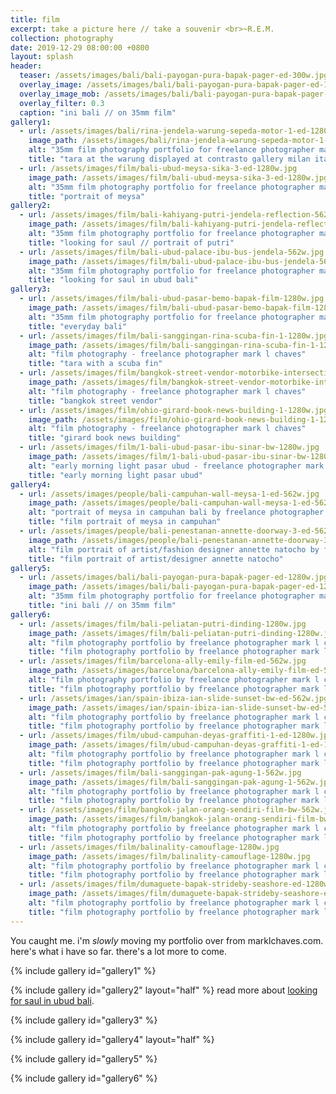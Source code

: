 ```yaml
---
title: film
excerpt: take a picture here // take a souvenir <br>~R.E.M.
collection: photography
date: 2019-12-29 08:00:00 +0800
layout: splash
header:
  teaser: /assets/images/bali/bali-payogan-pura-bapak-pager-ed-300w.jpg
  overlay_image: /assets/images/bali/bali-payogan-pura-bapak-pager-ed-1280w.jpg
  overlay_image_mob: /assets/images/bali/bali-payogan-pura-bapak-pager-ed-720w.jpg
  overlay_filter: 0.3
  caption: "ini bali // on 35mm film"
gallery1:
  - url: /assets/images/bali/rina-jendela-warung-sepeda-motor-1-ed-1280w.jpg
    image_path: /assets/images/bali/rina-jendela-warung-sepeda-motor-1-ed-1280w.jpg
    alt: "35mm film photography portfolio for freelance photographer mark l chaves"
    title: "tara at the warung displayed at contrasto gallery milan italy"
  - url: /assets/images/film/bali-ubud-meysa-sika-3-ed-1280w.jpg
    image_path: /assets/images/film/bali-ubud-meysa-sika-3-ed-1280w.jpg
    alt: "35mm film photography portfolio for freelance photographer mark l chaves"
    title: "portrait of meysa"
gallery2:
  - url: /assets/images/film/bali-kahiyang-putri-jendela-reflection-562w.jpg
    image_path: /assets/images/film/bali-kahiyang-putri-jendela-reflection-562w.jpg
    alt: "35mm film photography portfolio for freelance photographer mark l chaves"
    title: "looking for saul // portrait of putri"  
  - url: /assets/images/film/bali-ubud-palace-ibu-bus-jendela-562w.jpg
    image_path: /assets/images/film/bali-ubud-palace-ibu-bus-jendela-562w.jpg
    alt: "35mm film photography portfolio for freelance photographer mark l chaves"
    title: "looking for saul in ubud bali"
gallery3:
  - url: /assets/images/film/bali-ubud-pasar-bemo-bapak-film-1280w.jpg
    image_path: /assets/images/film/bali-ubud-pasar-bemo-bapak-film-1280w.jpg
    alt: "35mm film photography portfolio for freelance photographer mark l chaves"
    title: "everyday bali"
  - url: /assets/images/film/bali-sanggingan-rina-scuba-fin-1-1280w.jpg
    image_path: /assets/images/film/bali-sanggingan-rina-scuba-fin-1-1280w.jpg
    alt: "film photography - freelance photographer mark l chaves"
    title: "tara with a scuba fin"
  - url: /assets/images/film/bangkok-street-vendor-motorbike-intersection-1280w.jpg
    image_path: /assets/images/film/bangkok-street-vendor-motorbike-intersection-1280w.jpg
    alt: "film photography - freelance photographer mark l chaves"
    title: "bangkok street vendor"
  - url: /assets/images/film/ohio-girard-book-news-building-1-1280w.jpg
    image_path: /assets/images/film/ohio-girard-book-news-building-1-1280w.jpg
    alt: "film photography - freelance photographer mark l chaves"
    title: "girard book news building"
  - url: /assets/images/film/1-bali-ubud-pasar-ibu-sinar-bw-1280w.jpg
    image_path: /assets/images/film/1-bali-ubud-pasar-ibu-sinar-bw-1280w.jpg
    alt: "early morning light pasar ubud - freelance photographer mark l chaves"
    title: "early morning light pasar ubud"
gallery4:
  - url: /assets/images/people/bali-campuhan-wall-meysa-1-ed-562w.jpg
    image_path: /assets/images/people/bali-campuhan-wall-meysa-1-ed-562w.jpg
    alt: "portrait of meysa in campuhan bali by freelance photographer mark l chaves"
    title: "film portrait of meysa in campuhan"
  - url: /assets/images/people/bali-penestanan-annette-doorway-3-ed-562w.jpg
    image_path: /assets/images/people/bali-penestanan-annette-doorway-3-ed-562w.jpg
    alt: "film portrait of artist/fashion designer annette natocho by freelance photographer mark l chaves"
    title: "film portrait of artist/designer annette natocho"
gallery5:
  - url: /assets/images/bali/bali-payogan-pura-bapak-pager-ed-1280w.jpg
    image_path: /assets/images/bali/bali-payogan-pura-bapak-pager-ed-1280w.jpg
    alt: "35mm film photography portfolio for freelance photographer mark l chaves"
    title: "ini bali // on 35mm film"
gallery6:
  - url: /assets/images/film/bali-peliatan-putri-dinding-1280w.jpg
    image_path: /assets/images/film/bali-peliatan-putri-dinding-1280w.jpg
    alt: "film photography portfolio by freelance photographer mark l chaves"
    title: "film photography portfolio by freelance photographer mark l chaves"
  - url: /assets/images/film/barcelona-ally-emily-film-ed-562w.jpg
    image_path: /assets/images/barcelona/barcelona-ally-emily-film-ed-562w.jpg
    alt: "film photography portfolio by freelance photographer mark l chaves"
    title: "film photography portfolio by freelance photographer mark l chaves"
  - url: /assets/images/ian/spain-ibiza-ian-slide-sunset-bw-ed-562w.jpg
    image_path: /assets/images/ian/spain-ibiza-ian-slide-sunset-bw-ed-562w.jpg
    alt: "film photography portfolio by freelance photographer mark l chaves"
    title: "film photography portfolio by freelance photographer mark l chaves"
  - url: /assets/images/film/ubud-campuhan-deyas-graffiti-1-ed-1280w.jpg
    image_path: /assets/images/film/ubud-campuhan-deyas-graffiti-1-ed-1280w.jpg
    alt: "film photography portfolio by freelance photographer mark l chaves"
    title: "film photography portfolio by freelance photographer mark l chaves"
  - url: /assets/images/film/bali-sanggingan-pak-agung-1-562w.jpg
    image_path: /assets/images/film/bali-sanggingan-pak-agung-1-562w.jpg
    alt: "film photography portfolio by freelance photographer mark l chaves"
    title: "film photography portfolio by freelance photographer mark l chaves"
  - url: /assets/images/film/bangkok-jalan-orang-sendiri-film-bw-562w.jpg
    image_path: /assets/images/film/bangkok-jalan-orang-sendiri-film-bw-562w.jpg
    alt: "film photography portfolio by freelance photographer mark l chaves"
    title: "film photography portfolio by freelance photographer mark l chaves"
  - url: /assets/images/film/balinality-camouflage-1280w.jpg
    image_path: /assets/images/film/balinality-camouflage-1280w.jpg
    alt: "film photography portfolio by freelance photographer mark l chaves"
    title: "film photography portfolio by freelance photographer mark l chaves"
  - url: /assets/images/film/dumaguete-bapak-strideby-seashore-ed-1280w.jpg
    image_path: /assets/images/film/dumaguete-bapak-strideby-seashore-ed-1280w.jpg
    alt: "film photography portfolio by freelance photographer mark l chaves"
    title: "film photography portfolio by freelance photographer mark l chaves"
---
```

<p class="p-wrapper">
    <span class="dropcap clearfix">Y</span>ou caught me. i'm <em>slowly</em> moving my portfolio over from marklchaves.com. here's what i have so far. there's a lot more to come.
</p>

{% include gallery id="gallery1" %}

{% include gallery id="gallery2" layout="half" %}
read more about [looking for saul in ubud bali](/stories/looking-for-saul).

{% include gallery id="gallery3" %}

{% include gallery id="gallery4" layout="half" %}

{% include gallery id="gallery5" %}

{% include gallery id="gallery6" %}